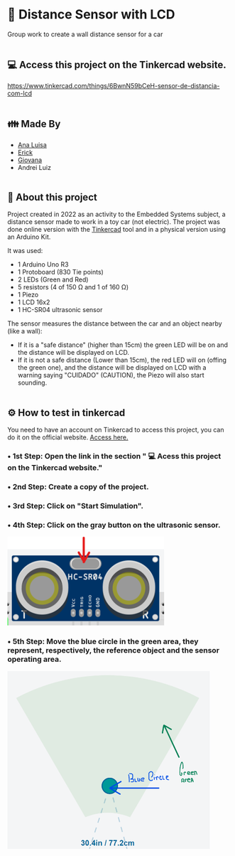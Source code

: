 # :car: Distance Sensor with LCD
Group work to create a wall distance sensor for a car
<br><br>
## :computer: Access this project on the Tinkercad website.
https://www.tinkercad.com/things/6BwnN59bCeH-sensor-de-distancia-com-lcd
<br><br>
## :family: Made By
* [Ana Luisa](https://github.com/AnaLuisaAugusto)
* [Erick](https://github.com/RPSIOErick)
* [Giovana](https://github.com/gsfranca)
* Andrei Luiz
<br><br>
## :closed_book: About this project
Project created in 2022 as an activity to the Embedded Systems subject, a distance sensor made to work in a toy car (not electric). The project was done online version with the [Tinkercad](https://www.tinkercad.com/) tool and in a physical version using an Arduino Kit.

It was used:
* 1 Arduino Uno R3
* 1 Protoboard (830 Tie points)
* 2 LEDs (Green and Red)
* 5 resistors (4 of 150 Ω and 1 of 160 Ω)
* 1 Piezo
* 1 LCD 16x2
* 1 HC-SR04 ultrasonic sensor

The sensor measures the distance between the car and an object nearby (like a wall):
* If it is a "safe distance" (higher than 15cm) the green LED will be on and the distance will be displayed on LCD.
* If it is not a safe distance (Lower than 15cm), the red LED will on (offing the green one), and the distance will be displayed on LCD with a warning saying "CUIDADO" (CAUTION), the Piezo will also start sounding.
<br><br>
## ⚙️ How to test in tinkercad
You need to have an account on Tinkercad to access this project, you can do it on the official website. [Access here.](https://www.tinkercad.com/join) 
### • 1st Step: Open the link in the section " :computer: Acess this project on the Tinkercad website."
### • 2nd Step: Create a copy of the project.
### • 3rd Step: Click on "Start Simulation".
### • 4th Step: Click on the gray button on the ultrasonic sensor.
<img src="/img/gray-btn.png" height="200" />

### • 5th Step: Move the blue circle in the green area, they represent, respectively, the reference object and the sensor operating area.
<img src="/img/blue-cicle_green-area.png" height="400" />
